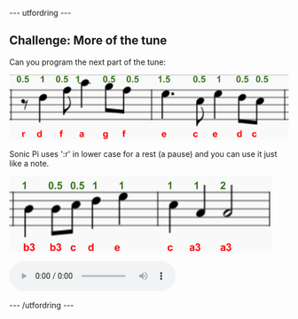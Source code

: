 \--- utfordring \---

## Challenge: More of the tune

Can you program the next part of the tune:

![skjermbilde](images/tetris-notes4.png)

Sonic Pi uses ':r' in lower case for a rest (a pause) and you can use it just like a note.

![skjermbilde](images/tetris-notes5.png)

<div id="audio-preview" class="pdf-hidden">
  <audio controls preload> <source src="resources/tetris-c2.mp3" type="audio/mpeg"> Your browser does not support the <code>audio</code> element. </audio>
</div>

\--- /utfordring \---